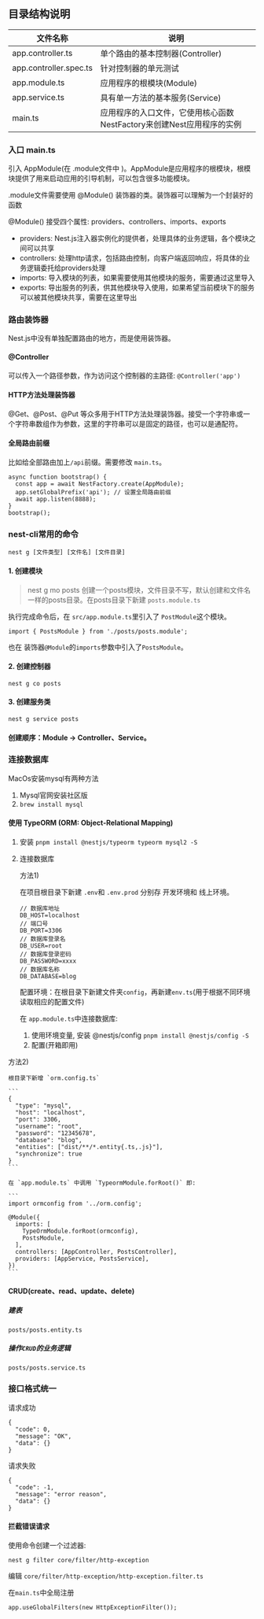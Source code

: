 ## 目录结构说明

|文件名称| 说明
|-------|--------
|app.controller.ts | 单个路由的基本控制器(Controller)
|app.controller.spec.ts | 针对控制器的单元测试
|app.module.ts|应用程序的根模块(Module)|
|app.service.ts|具有单一方法的基本服务(Service)
|main.ts|应用程序的入口文件，它使用核心函数NestFactory来创建Nest应用程序的实例

### 入口 main.ts

引入 AppModule(在 .module文件中 )。AppModule是应用程序的根模块，根模块提供了用来启动应用的引导机制，可以包含很多功能模块。

.module文件需要使用 @Module() 装饰器的类。装饰器可以理解为一个封装好的函数

@Module() 接受四个属性: providers、controllers、imports、exports

- providers: Nest.js注入器实例化的提供者，处理具体的业务逻辑，各个模块之间可以共享
- controllers: 处理http请求，包括路由控制，向客户端返回响应，将具体的业务逻辑委托给providers处理
- imports: 导入模块的列表，如果需要使用其他模块的服务，需要通过这里导入
- exports: 导出服务的列表，供其他模块导入使用，如果希望当前模块下的服务可以被其他模块共享，需要在这里导出

### 路由装饰器

Nest.js中没有单独配置路由的地方，而是使用装饰器。

#### @Controller

可以传入一个路径参数，作为访问这个控制器的主路径:
`@Controller('app')`

#### HTTP方法处理装饰器

@Get、@Post、@Put 等众多用于HTTP方法处理装饰器。接受一个字符串或一个字符串数组作为参数，这里的字符串可以是固定的路径，也可以是通配符。

#### 全局路由前缀

比如给全部路由加上`/api`前缀。需要修改 `main.ts`。

```
async function bootstrap() {
  const app = await NestFactory.create(AppModule);
  app.setGlobalPrefix('api'); // 设置全局路由前缀
  await app.listen(8888);
}
bootstrap();
```

### nest-cli常用的命令

`nest g [文件类型] [文件名] [文件目录]`

#### 1. 创建模块

> nest g mo posts 创建一个posts模块，文件目录不写，默认创建和文件名一样的posts目录。在posts目录下新建 `posts.module.ts`

执行完成命令后，在 `src/app.module.ts`里引入了 `PostModule`这个模块。

`import { PostsModule } from './posts/posts.module';`

也在 装饰器`@Module`的`imports`参数中引入了`PostsModule`。


#### 2. 创建控制器

`nest g co posts`

#### 3. 创建服务类

`nest g service posts`

#### 创建顺序：Module -> Controller、Service。

### 连接数据库

MacOs安装mysql有两种方法

1. Mysql官网安装社区版
2. `brew install mysql`

#### 使用 TypeORM (ORM: Object-Relational Mapping)

1. 安装 `pnpm install @nestjs/typeorm typeorm mysql2 -S`

2. 连接数据库

   方法1)

   在项目根目录下新建 `.env`和 `.env.prod` 分别存 开发环境和 线上环境。

   ```
   // 数据库地址
   DB_HOST=localhost
   // 端口号
   DB_PORT=3306
   // 数据库登录名
   DB_USER=root
   // 数据库登录密码
   DB_PASSWORD=xxxx
   // 数据库名称
   DB_DATABASE=blog
   ``` 
   
   配置环境：在根目录下新建文件夹`config`，再新建`env.ts`(用于根据不同环境读取相应的配置文件)
   
   在 `app.module.ts`中连接数据库:

      1. 使用环境变量, 安装 @nestjs/config `pnpm install @nestjs/config -S`
      2. 配置(开箱即用)
  
  方法2)

    根目录下新增 `orm.config.ts`

    ```
    {
      "type": "mysql",
      "host": "localhost",
      "port": 3306,
      "username": "root",
      "password": "12345678",
      "database": "blog",
      "entities": ["dist/**/*.entity{.ts,.js}"],
      "synchronize": true
    }
    ```

    在 `app.module.ts` 中调用 `TypeormModule.forRoot()` 即:

    ```
    import ormconfig from '../orm.config';

    @Module({
      imports: [
        TypeOrmModule.forRoot(ormconfig),
        PostsModule,
      ],
      controllers: [AppController, PostsController],
      providers: [AppService, PostsService],
    })
    ```

#### CRUD(create、read、update、delete)

##### 建表

`posts/posts.entity.ts`

##### 操作`CRUD`的业务逻辑

`posts/posts.service.ts`

### 接口格式统一

请求成功

```
{
  "code": 0,
  "message": "OK",
  "data": {}
}
```

请求失败

```
{
  "code": -1,
  "message": "error reason",
  "data": {}
}
```

#### 拦截错误请求

使用命令创建一个过滤器:

`nest g filter core/filter/http-exception`

编辑 `core/filter/http-exception/http-exception.filter.ts`

在`main.ts`中全局注册

`app.useGlobalFilters(new HttpExceptionFilter());`